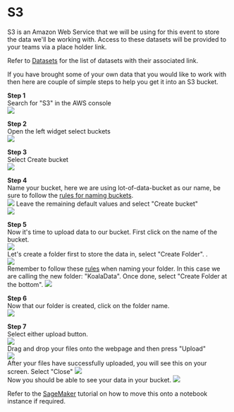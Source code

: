 # S3

S3 is an Amazon Web Service that we will be using for this event to store the data we'll be working with. Access to these datasets will be provided to your teams via a place holder link.

Refer to [Datasets](datasets.md) for the list of datasets with their associated link.

If you have brought some of your own data that you would like to work with then here are couple of simple steps to help you get it into an S3 bucket.

**Step 1**<br>
Search for "S3" in the AWS console<br>
<img src="images/s3-step-1.png">

**Step 2**<br>
Open the left widget select buckets<br>
<img src="images/s3-step-2.png">

**Step 3**<br>
Select Create bucket<br>
<img src="images/s3-step-3.png">

**Step 4**<br>
Name your bucket, here we are using lot-of-data-bucket as our name, be sure to follow the [rules for naming buckets](https://docs.aws.amazon.com/AmazonS3/latest/userguide/bucketnamingrules.html?icmpid=docs_amazons3_console).<br>
<img src="images/s3-step-4-1.png">
Leave the remaining default values and select "Create bucket"<br>
<img src="images/s3-step-4-2.png">

**Step 5**<br>
Now it's time to upload data to our bucket. First click on the name of the bucket.<br>
<img src="images/s3-step-5-1.png"><br>
Let's create a folder first to store the data in, select "Create Folder". .<br>
<img src="images/s3-step-5-2.png"><br>
Remember to follow these [rules](https://docs.aws.amazon.com/AmazonS3/latest/userguide/object-keys.html?icmpid=docs_amazons3_console) when naming your folder. In this case we are calling the new folder: "KoalaData". Once done, select "Create Folder at the bottom".
<img src="images/s3-step-5-3.png">

**Step 6**<br>
Now that our folder is created, click on the folder name.<br>
<img src="images/s3-step-6.png"><br>

**Step 7**<br>
Select either upload button.<br>
<img src="images/s3-step-7-1.png"><br>
Drag and drop your files onto the webpage and then press "Upload"<br>
<img src="images/s3-step-7-2.png"><br>
After your files have successfully uploaded, you will see this on your screen. Select "Close"
<img src="images/s3-step-7-3.png"><br>
Now you should be able to see your data in your bucket.
<img src="images/s3-step-7-4.png">

Refer to the [SageMaker](sagemaker.md) tutorial on how to move this onto a notebook instance if required.


